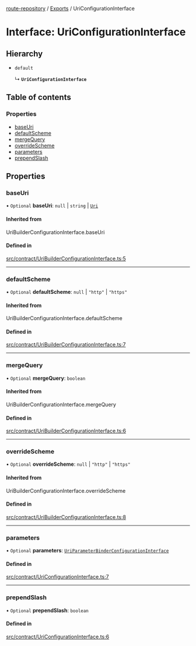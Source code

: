 [route-repository](../README.md) / [Exports](../modules.md) / UriConfigurationInterface

# Interface: UriConfigurationInterface

## Hierarchy

- `default`

  ↳ **`UriConfigurationInterface`**

## Table of contents

### Properties

- [baseUri](UriConfigurationInterface.md#baseuri)
- [defaultScheme](UriConfigurationInterface.md#defaultscheme)
- [mergeQuery](UriConfigurationInterface.md#mergequery)
- [overrideScheme](UriConfigurationInterface.md#overridescheme)
- [parameters](UriConfigurationInterface.md#parameters)
- [prependSlash](UriConfigurationInterface.md#prependslash)

## Properties

### baseUri

• `Optional` **baseUri**: ``null`` \| `string` \| [`Uri`](../classes/Uri.md)

#### Inherited from

UriBuilderConfigurationInterface.baseUri

#### Defined in

[src/contract/UriBuilderConfigurationInterface.ts:5](https://github.com/nonetallt/front-to-back-router/blob/efe5427/src/contract/UriBuilderConfigurationInterface.ts#L5)

___

### defaultScheme

• `Optional` **defaultScheme**: ``null`` \| ``"http"`` \| ``"https"``

#### Inherited from

UriBuilderConfigurationInterface.defaultScheme

#### Defined in

[src/contract/UriBuilderConfigurationInterface.ts:7](https://github.com/nonetallt/front-to-back-router/blob/efe5427/src/contract/UriBuilderConfigurationInterface.ts#L7)

___

### mergeQuery

• `Optional` **mergeQuery**: `boolean`

#### Inherited from

UriBuilderConfigurationInterface.mergeQuery

#### Defined in

[src/contract/UriBuilderConfigurationInterface.ts:6](https://github.com/nonetallt/front-to-back-router/blob/efe5427/src/contract/UriBuilderConfigurationInterface.ts#L6)

___

### overrideScheme

• `Optional` **overrideScheme**: ``null`` \| ``"http"`` \| ``"https"``

#### Inherited from

UriBuilderConfigurationInterface.overrideScheme

#### Defined in

[src/contract/UriBuilderConfigurationInterface.ts:8](https://github.com/nonetallt/front-to-back-router/blob/efe5427/src/contract/UriBuilderConfigurationInterface.ts#L8)

___

### parameters

• `Optional` **parameters**: [`UriParameterBinderConfigurationInterface`](UriParameterBinderConfigurationInterface.md)

#### Defined in

[src/contract/UriConfigurationInterface.ts:7](https://github.com/nonetallt/front-to-back-router/blob/efe5427/src/contract/UriConfigurationInterface.ts#L7)

___

### prependSlash

• `Optional` **prependSlash**: `boolean`

#### Defined in

[src/contract/UriConfigurationInterface.ts:6](https://github.com/nonetallt/front-to-back-router/blob/efe5427/src/contract/UriConfigurationInterface.ts#L6)
